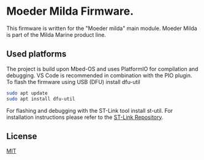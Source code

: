 # Moeder Milda Firmware.
This firmware is written for the "Moeder milda" main module. Moeder Milda is part of the Milda Marine product line. 

## Used platforms
The project is build upon Mbed-OS and uses PlatformIO for compilation and debugging. VS Code is recommended in combination with the PIO plugin.
To flash the firmware using USB (DFU) install dfu-util

```bash
sudo apt update
sudo apt install dfu-util
```

For flashing and debugging with the ST-Link tool install st-util. For installation instructions please refer to the [ST-Link Repository](https://github.com/stlink-org/stlink).

## License
[MIT](https://choosealicense.com/licenses/mit/)